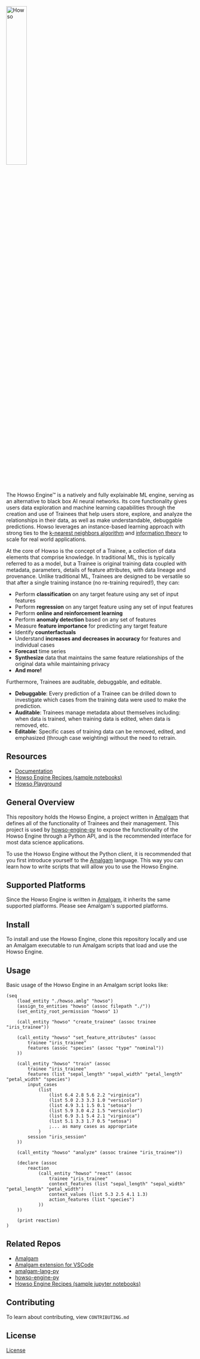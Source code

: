 
<div align="left">
<picture>
 <source media="(prefers-color-scheme: dark)" srcset="https://cdn.howso.com/img/howso/1/svg/logo-gradient-light.svg" width="33%">
 <source media="(prefers-color-scheme: light)" srcset="https://cdn.howso.com/img/howso/1/svg/logo-gradient-dark.svg" width="33%">
 <img alt="Howso" src="https://cdn.howso.com/img/howso/1/png/logo-gradient-light-bg.png" width="33%">
</picture>
</div>

The Howso Engine&trade; is a natively and fully explainable ML engine, serving as an alternative to black box AI neural networks. Its core functionality gives users data exploration and machine learning capabilities through the creation and use of Trainees that help users store, explore, and analyze the relationships in their data, as well as make understandable, debuggable predictions. Howso leverages an instance-based learning approach with strong ties to the [k-nearest neighbors algorithm](https://en.wikipedia.org/wiki/K-nearest_neighbors_algorithm) and [information theory](https://en.wikipedia.org/wiki/Information_theory) to scale for real world applications.

At the core of Howso is the concept of a Trainee, a collection of data elements that comprise knowledge. In traditional ML, this is typically referred to as a model, but a Trainee is original training data coupled with metadata, parameters, details of feature attributes, with data lineage and provenance. Unlike traditional ML, Trainees are designed to be versatile so that after a single training instance (no re-training required!), they can:

- Perform **classification** on any target feature using any set of input features
- Perform **regression** on any target feature using any set of input features
- Perform **online and reinforcement learning**
- Perform **anomaly detection** based on any set of features
- Measure **feature importance** for predicting any target feature
- Identify **counterfactuals**
- Understand **increases and decreases in accuracy** for features and individual cases
- **Forecast** time series
- **Synthesize** data that maintains the same feature relationships of the original data while maintaining privacy
- **And more!**

Furthermore, Trainees are auditable, debuggable, and editable.
- **Debuggable**: Every prediction of a Trainee can be drilled down to investigate which cases from the training data were used to make the prediction.
- **Auditable**: Trainees manage metadata about themselves including: when data is trained, when training data is edited, when data is removed, etc.
- **Editable**: Specific cases of training data can be removed, edited, and emphasized (through case weighting) without the need to retrain.

## Resources
- [Documentation](https://docs.howso.com)
- [Howso Engine Recipes (sample notebooks)](https://github.com/howsoai/howso-engine-recipes)
- [Howso Playground](https://playground.howso.com)

## General Overview
This repository holds the Howso Engine, a project written in [Amalgam](https://github.com/howsoai/amalgam) that defines all of the functionality of Trainees and their management. This project is used by [howso-engine-py](https://github.com/howsoai/howso-engine-py) to expose the functionality of the Howso Engine through a Python API, and is the recommended interface for most data science applications.

To use the Howso Engine without the Python client, it is recommended that you first introduce yourself to the [Amalgam](https://github.com/howsoai/amalgam)
language. This way you can learn how to write scripts that will allow you to use the Howso Engine.

## Supported Platforms
Since the Howso Engine is written in [Amalgam](https://github.com/howsoai/amalgam), it inherits the same supported platforms. Please see Amalgam's supported platforms.

## Install
To install and use the Howso Engine, clone this repository locally and use an Amalgam executable to run Amalgam scripts that load and use the Howso Engine.

## Usage
Basic usage of the Howso Engine in an Amalgam script looks like:

``` amalgam
(seq
    (load_entity "./howso.amlg" "howso")
    (assign_to_entities "howso" (assoc filepath "./"))
    (set_entity_root_permission "howso" 1)

    (call_entity "howso" "create_trainee" (assoc trainee "iris_trainee"))

    (call_entity "howso" "set_feature_attributes" (assoc
        trainee "iris_trainee"
        features (assoc "species" (assoc "type" "nominal"))
    ))

    (call_entity "howso" "train" (assoc
        trainee "iris_trainee"
        features (list "sepal_length" "sepal_width" "petal_length" "petal_width" "species")
        input_cases
            (list
                (list 6.4 2.8 5.6 2.2 "virginica")
                (list 5.0 2.3 3.3 1.0 "versicolor")
                (list 4.9 3.1 1.5 0.1 "setosa")
                (list 5.9 3.0 4.2 1.5 "versicolor")
                (list 6.9 3.1 5.4 2.1 "virginica")
                (list 5.1 3.3 1.7 0.5 "setosa")
                ;... as many cases as appropriate
            )
        session "iris_session"
    ))

    (call_entity "howso" "analyze" (assoc trainee "iris_trainee"))

    (declare (assoc
        reaction
            (call_entity "howso" "react" (assoc
                trainee "iris_trainee"
                context_features (list "sepal_length" "sepal_width" "petal_length" "petal_width")
                context_values (list 5.3 2.5 4.1 1.3)
                action_features (list "species")
            ))
    ))

    (print reaction)
)
```

## Related Repos
- [Amalgam](https://github.com/howsoai/amalgam)
- [Amalgam extension for VSCode](https://github.com/howsoai/amalgam-ide-support-vscode)
- [amalgam-lang-py](https://github.com/howsoai/amalgam-lang-py)
- [howso-engine-py](https://github.com/howsoai/howso-engine-py)
- [Howso Engine Recipes (sample jupyter notebooks)](https://github.com/howsoai/howso-engine-recipes)


## Contributing
To learn about contributing, view `CONTRIBUTING.md`

## License

[License](LICENSE.txt)
